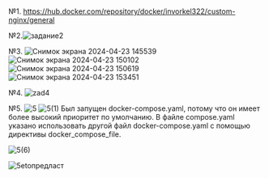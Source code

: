 # 
№1. https://hub.docker.com/repository/docker/invorkel322/custom-nginx/general
   
№2.![задание2](https://github.com/invorkel322/markdown-/assets/135625414/299d3784-a751-4a50-8cb1-43e6932371d9)

№3.
![Снимок экрана 2024-04-23 145539](https://github.com/invorkel322/markdown-/assets/135625414/2b8402c8-8f56-4424-a6f9-cba74237edec)
![Снимок экрана 2024-04-23 150102](https://github.com/invorkel322/markdown-/assets/135625414/f008b6b2-49fa-4c56-8438-1fc2687a98c4)
![Снимок экрана 2024-04-23 150619](https://github.com/invorkel322/markdown-/assets/135625414/541c64fd-a292-4505-a00a-e825c35c5ee8)
![Снимок экрана 2024-04-23 153451](https://github.com/invorkel322/markdown-/assets/135625414/11c27f72-ee22-4a2d-a59c-574bae01b15a)

№4.
![zad4](https://github.com/invorkel322/markdown-/assets/135625414/9de0b599-c834-481c-b126-21de0d9f98c9)

№5.
![5](https://github.com/invorkel322/markdown-/assets/135625414/2fa7cb3f-8c82-4425-bfa4-60858d5a1f45)
![5(1)](https://github.com/invorkel322/markdown-/assets/135625414/fc598e93-bf4c-4410-bb54-8ec71093ccdc)
 Был запущен docker-compose.yaml, потому что он имеет более высокий приоритет по умолчанию. В файле compose.yaml указано использовать другой файл docker-compose.yaml с помощью директивы docker_compose_file.
 
 ![5(6)](https://github.com/invorkel322/markdown-/assets/135625414/63566733-bdb7-4c9e-a4d7-ec70300baa8c)



![5etoпредласт](https://github.com/invorkel322/markdown-/assets/135625414/6b588169-6d48-4324-a2fc-54674c4d08f8)




 
